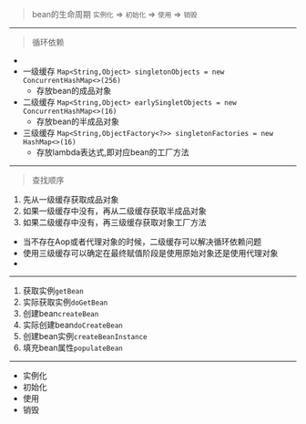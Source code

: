 > bean的生命周期 `实例化` => `初始化` => `使用` => `销毁`
---
> 循环依赖

*
* 一级缓存 `Map<String,Object> singletonObjects = new ConcurrentHashMap<>(256)`
    * 存放bean的成品对象
* 二级缓存 `Map<String,Object> earlySingletObjects = new ConcurrentHashMap<>(16)`
    * 存放bean的半成品对象
* 三级缓存 `Map<String,ObjectFactory<?>> singletonFactories = new HashMap<>(16)`
    * 存放lambda表达式,即对应bean的工厂方法

---
> 查找顺序

1. 先从一级缓存获取成品对象
2. 如果一级缓存中没有，再从二级缓存获取半成品对象
3. 如果二级缓存中没有，再三级缓存获取对象工厂方法
* 当不存在Aop或者代理对象的时候，二级缓存可以解决循环依赖问题
* 使用三级缓存可以确定在最终赋值阶段是使用原始对象还是使用代理对象
* 
---

1. 获取实例`getBean`
2. 实际获取实例`doGetBean`
3. 创建bean`createBean`
4. 实际创建bean`doCreateBean`
5. 创建bean实例`createBeanInstance`
6. 填充bean属性`populateBean`

---

* 实例化
* 初始化
* 使用
* 销毁

